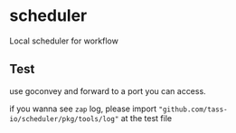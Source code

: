 # scheduler
Local scheduler for workflow


## Test

use goconvey and forward to a port you can access.

if you wanna see `zap` log, please import `"github.com/tass-io/scheduler/pkg/tools/log"` at the test file